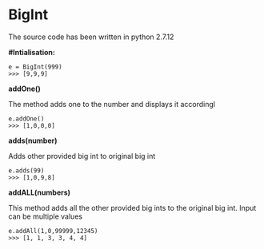 # BigInt

The source code has been written in python 2.7.12

**#Intialisation:**


```
e = BigInt(999) 
>>> [9,9,9]

```


**addOne()**


The method adds one to the number and displays it accordingl
```
e.addOne()
>>> [1,0,0,0]

```

**adds(number)**


Adds other provided big int to original big int
``` 
e.adds(99)
>>> [1,0,9,8]

```

**addALL(numbers)**


This method adds all the other provided big ints to the original big int. 
Input can be multiple values
```
e.addAll(1,0,99999,12345)
>>> [1, 1, 3, 3, 4, 4]

```
